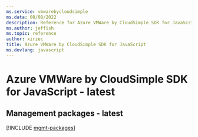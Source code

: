 ```yaml
---
ms.service: vmwarebycloudsimple
ms.data: 08/08/2022
description: Reference for Azure VMWare by CloudSimple SDK for JavaScript
ms.author: jeffish
ms.topic: reference
author: xirzec
title: Azure VMWare by CloudSimple SDK for JavaScript
ms.devlang: javascript
---
```

# Azure VMWare by CloudSimple SDK for JavaScript - latest

## Management packages - latest
[!INCLUDE [mgmt-packages](vmware-by-cloudsimple-mgmt-index.md)]